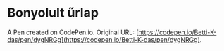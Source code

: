 # Bonyolult űrlap

A Pen created on CodePen.io. Original URL: [https://codepen.io/Betti-K-das/pen/dygNRGg](https://codepen.io/Betti-K-das/pen/dygNRGg).

